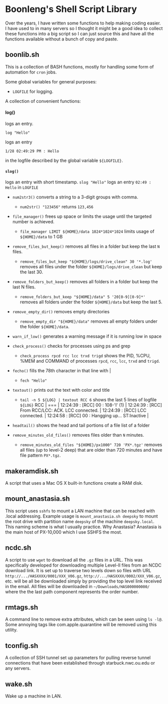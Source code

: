 Boonleng's Shell Script Library
===============================

Over the years, I have written some functions to help making coding easier. I have used to in many servers so I thought it might be a good idea to collect these functions into a big script so I can just source this and have all the functions available without a bunch of copy and paste.


boonlib.sh
----------
This is a collection of BASH functions, mostly for handling some form of automation for `cron` jobs.

Some global variables for general purposes:
- `LOGFILE` for logging.

A collection of convenient functions:

#### log()
logs an entry.

	log "Hello"

logs an entry

	1/28 02:49:29 PM : Hello
	
in the logfile described by the global variable `${LOGFILE}`.
	
#### `slog()`
logs an entry with short timestamp.
	`slog "Hello"` logs an entry `02:49 : Hello` in `LOGFILE`
	
- `num2str3()` converts a string to a 3-digit groups with comma.
	- `num2str() "123456"` returns `123,456`
	
- `file_manager()` frees up space or limits the usage until the targeted number is achieved.
	- `file_manager LIMIT ${HOME}/data 1024*1024*1024` limits usage of `${HOME}/data` to 1 GB
	
- `remove_files_but_keep()` removes all files in a folder but keep the last `N` files.
	- `remove_files_but_keep "${HOME}/logs/drive_clean" 30 '*.log'` removes all files under the folder `${HOME}/logs/drive_clean` but keep the last 30.
	
- `remove_folders_but_keep()` removes all folders in a folder but keep the last N files.
	- `remove_folders_but_keep "${HOME}/data" 5 '20[0-9][0-9]*'` removes all folders under the folder `${HOME}/data` but keep the last 5.

- `remove_empty_dir()` removes empty directories
	- `remove_empty_dir "${HOME}/data"` removes all empty folders under the folder `${HOME}/data`.

- `warn_if_low()` generates a warning message if it is running low in space

- `check_process()` checks for processes using ps and grep
	- `check_process rpcd rcc lcc trxd trigd` shows the PID, %CPU, %MEM and COMMAND of processes `rpcd`, `rcc`, `lcc`, `trxd` and `trigd`.
	
- `fecho()` fills the 78th character in that line with |
	- `fech "Hello"`

- `textout()` prints out the text with color and title
	- `tail -n 5 ${LOG} | textout RCC 6` shows the last 5 lines of logfile `${LOG}`
		RCC                                                                           |
		===                                                                           |
		12:24:39 : [RCC]       00 <Kate>: 108-'l' (1)                                 |
		12:24:39 : [RCC]    From RCC/LCC: ACK. LCC connected.                         |
		12:24:39 : [RCC] LCC connected.                                               |
		12:24:58 : [RCC]       00 <Kate>: Hangging up...  ST:Inactive                 |


- `headtail()` shows the head and tail portions of a file list of a folder

- `remove_minutes_old_files()` removes files older than `N` minutes.
	- `remove_minutes_old_files "${HOME}/px1000" 720 'PX*.tgz'` removes all files (up to level-2 deep) that are older than 720 minutes and have file pattern `PX*.tgz`.

makeramdisk.sh
--------------
A script that uses a Mac OS X built-in functions create a RAM disk.


mount_anastasia.sh
------------------
This script uses `sshfs` to mount a LAN machine that can be reached with .local addressing. Example usage is `mount_anastasia.sh deepsky` to mount the root drive with partition name `deepsky` of the machine `deepsky.local`. This naming scheme is what I usually practice. Why Anastasia? Anastasia is the main host of PX-10,000 which I use SSHFS the most.


ncdc.sh
-------
A script to use `wget` to download all the `.gz` files in a URL. This was specifically developed for downloading multiple Level-II files from an NCDC download link. It is set up to traverse two levels down so files with URL `http://.../HASXXXX/0001/XXX_V06.gz`, `http://.../HASXXXX/0002/XXX_V06.gz`, etc. will be all be downloaded simply by providing the top level link received in the email. All files will be downloaded in `~/Downloads/HAS000000000/` where the the last path component represents the order number.


rmtags.sh
---------
A command line to remove extra attributes, which can be seen using `ls -l@`. Some annoying tags like com.apple.quarantine will be removed using this utility.


tconfig.sh
----------
A collection of SSH tunnel set up parameters for pulling reverse tunnel connections that have been established through starbuck.nwc.ou.edu or any servers.


wake.sh
-------
Wake up a machine in LAN.

